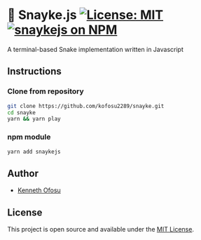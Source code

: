 # 🐍 Snayke.js [![License: MIT](https://img.shields.io/badge/License-MIT-blue.svg)](https://opensource.org/licenses/MIT) [![snaykejs on NPM](https://img.shields.io/npm/v/snaykejs.svg?color=green&label=snaykejs)](https://www.npmjs.com/package/snaykejs)

A terminal-based Snake implementation written in Javascript

## Instructions

### Clone from repository

```bash
git clone https://github.com/kofosu2289/snayke.git
cd snayke
yarn && yarn play
```

### npm module

```bash
yarn add snaykejs
```

## Author

- [Kenneth Ofosu](https://kofosu.com/)

## License

This project is open source and available under the [MIT License](LICENSE).